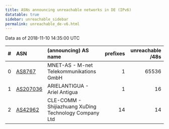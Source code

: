 ```yaml
---
title: ASNs announcing unreachable networks in DE (IPv6)
datatable: true
sidebar: unreachable_sidebar
permalink: unreachable_de-v6.html
---
```


Data as of 2018-11-10 14:35:00 UTC


<div class="datatable-begin"></div>

|   # | ASN                                      | (announcing) AS name                                  |   prefixes |   unreachable /48s |
|----:|:-----------------------------------------|:------------------------------------------------------|-----------:|-------------------:|
|   0 | [AS8767](unreachable_AS8767-v6.html)     | MNET-AS - M-net Telekommunikations GmbH               |          1 |              65536 |
|   1 | [AS207036](unreachable_AS207036-v6.html) | ARIELANTIGUA - Ariel Antigua                          |          1 |                 16 |
|   2 | [AS42962](unreachable_AS42962-v6.html)   | CLE-COMM - Shijiazhuang XuDing Technology Company Ltd |         14 |                 14 |

<div class="datatable-end"></div>